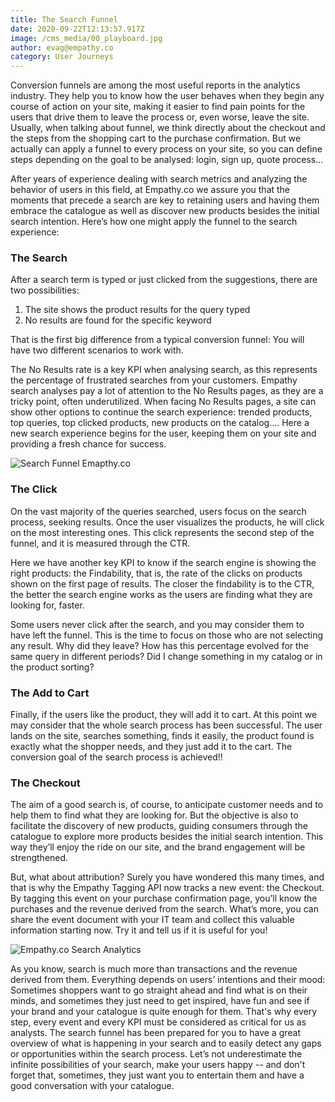 ```yaml
---
title: The Search Funnel
date: 2020-09-22T12:13:57.917Z
image: /cms_media/00_playboard.jpg
author: evag@empathy.co
category: User Journeys
---
```

Conversion funnels are among the most useful reports in the analytics industry. They help you to know how the user behaves when they begin any course of action on your site, making it easier to find pain points for the users that drive them to leave the process or, even worse, leave the site. Usually, when talking about funnel, we think directly about the checkout and the steps from the shopping cart to the purchase confirmation. But we actually can apply a funnel to every process on your site, so you can define steps depending on the goal to be analysed: login, sign up, quote process...

After years of experience dealing with search metrics and analyzing the behavior of users in this field, at Empathy.co we assure you that the moments that precede a search are key to retaining users and having them embrace the catalogue as well as discover new products besides the initial search intention. Here’s how one might apply the funnel to the search experience:

### The Search

After a search term is typed or just clicked from the suggestions, there are two possibilities: 

1. The site shows the product results for the query typed
2. No results are found for the specific keyword

That is the first big difference from a typical conversion funnel: You will have two different scenarios to work with. 

The No Results rate is a key KPI when analysing search, as this represents the percentage of frustrated searches from your customers. Empathy search analyses pay a lot of attention to the No Results pages, as they are a tricky point, often underutilized.  When facing No Results pages, a site can show other options to continue the search experience: trended products, top queries, top clicked products, new products on the catalog.... Here a new search experience begins for the user, keeping them on your site and providing a fresh chance for success. 

![Search Funnel Emapthy.co](/cms_media/00_playboard.jpg)

### The Click

On the vast majority of the queries searched, users focus on the search process, seeking results. Once the user visualizes the products, he will click on the most interesting ones. This click represents the second step of the funnel, and it is measured through the CTR. 

Here we have another key KPI to know if the search engine is showing the right products: the Findability, that is, the rate of the clicks on products shown on the first page of results. The closer the findability is to the CTR, the better the search engine works as the users are finding what they are looking for, faster.

Some users never click after the search, and you may consider them to have left the funnel. This is the time to focus on those who are not selecting any result. Why did they leave? How has this percentage evolved for the same query in different periods? Did I change something in my catalog or in the product sorting? 

### The Add to Cart

Finally, if the users like the product, they will add it to cart. At this point we may consider that the whole search process has been successful. The user lands on the site, searches something, finds it easily, the product found is exactly what the shopper needs, and they just add it to the cart. The conversion goal of the search process is achieved!!

### The Checkout

The aim of a good search is, of course, to anticipate customer needs and to help them to find what they are looking for. But the objective is also to facilitate the discovery of new products, guiding consumers through the catalogue to explore more products besides the initial search intention. This way they’ll enjoy the ride on our site, and the brand engagement will be strengthened. 

But, what about attribution?  Surely you have wondered this many times, and that is why the Empathy Tagging API now tracks a new event: the Checkout. By tagging this event on your purchase confirmation page, you’ll know the purchases and the revenue derived from the search. What’s more, you can share the event document with your IT team and collect this valuable information starting now. Try it and tell us if it is useful for you!

![Empathy.co Search Analytics ](/cms_media/playboard.jpg)

As you know, search is much more than transactions and the revenue derived from them. Everything depends on users’ intentions and their mood: Sometimes shoppers want to go straight ahead and find what is on their minds, and sometimes they just need to get inspired, have fun and see if your brand and your catalogue is quite enough for them. That's why every step, every event and every KPI must be considered as critical for us as analysts. The search funnel has been prepared for you to have a great overview of what is happening in your search and to easily detect any gaps or opportunities within the search process. Let’s not underestimate the infinite possibilities of your search, make your users happy -- and don't forget that, sometimes, they just want you to entertain them and have a good conversation with your catalogue.